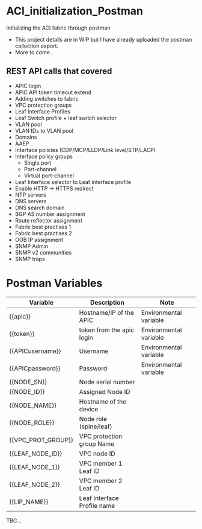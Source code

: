 # ACI_initialization_Postman
Initializing the ACI fabric through postman

- This project details are in WIP but I have already uploaded the postman collection export.
- More to come...

## REST API calls that covered
- APIC login
- APIC API token timeout extend
- Adding switches to fabric
- VPC protection groups
- Leaf Interface Profiles
- Leaf Switch profile + leaf switch selector
- VLAN pool
- VLAN IDs to VLAN pool
- Domains
- AAEP
- Interface policies (CDP/MCP/LLDP/Link level/STP/LACP)
- Interface policy groups
  - Single port
  - Port-channel
  - Virtual port-channel
- Leaf Interface selector to Leaf interface profile
- Enable HTTP -> HTTPS redirect
- NTP servers
- DNS servers
- DNS search domain
- BGP AS number assignment
- Route reflector assignment
- Fabric best practises 1
- Fabric best practises 2
- OOB IP assignment
- SNMP Admin
- SNMP v2 communities
- SNMP traps

# Postman Variables
|Variable | Description | Note
|---------|-------------|-------|
|{{apic}} |Hostname/IP of the APIC | Environmental variable|
|{{token}} | token from the apic login |Environmental variable|
|{{APICusername}}|Username|Environmental variable|
|{{APICpassword}}|Password|Environmental variable|
|{{NODE_SN}}|Node serial number||
|{{NODE_ID}}|Assigned Node ID||
|{{NODE_NAME}}|Hostname of the device||
|{{NODE_ROLE}}|Node role (spine/leaf)||
|{{VPC_PROT_GROUP}}|VPC protection group Name||
|{{LEAF_NODE_ID}}|VPC node ID||
|{{LEAF_NODE_1}}|VPC member 1 Leaf ID||
|{{LEAF_NODE_2}}|VPC member 2 Leaf ID||
|{{LIP_NAME}}|Leaf Interface Profile name||
TBC...
